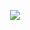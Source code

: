 <p align="center">
  <img src="https://readme-typing-svg.herokuapp.com?center=true&width=1000&height=100&lines=Hello+there%2C+I+am+Caroline+a+full+stack+software+developer%F0%9F%91%8B" />
</p>
